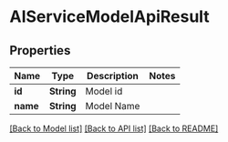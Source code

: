 # AIServiceModelApiResult

## Properties
Name | Type | Description | Notes
------------ | ------------- | ------------- | -------------
**id** | **String** | Model id | 
**name** | **String** | Model Name | 

[[Back to Model list]](../README.md#documentation-for-models) [[Back to API list]](../README.md#documentation-for-api-endpoints) [[Back to README]](../README.md)


